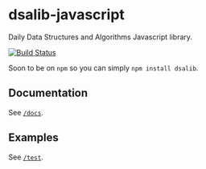 # dsalib-javascript #

Daily Data Structures and Algorithms Javascript library.

[![Build Status](https://travis-ci.org/DSA-a-day/dsalib-javascript.png)](https://travis-ci.org/DSA-a-day/dsalib-javascript)

Soon to be on `npm` so you can simply `npm install dsalib`.

## Documentation ##

See [`/docs`](./docs/).

## Examples ##

See [`/test`](./test/).
